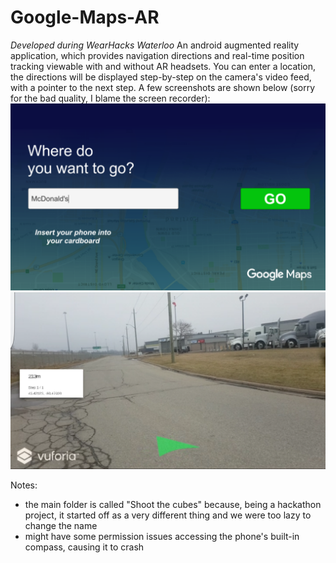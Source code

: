 # Google-Maps-AR
*Developed during WearHacks Waterloo*
An android augmented reality application, which provides navigation directions and real-time position tracking viewable with and without AR headsets.
You can enter a location, the directions will be displayed step-by-step on the camera's video feed, with a pointer to the next step.
A few screenshots are shown below (sorry for the bad quality, I blame the screen recorder):
![Main screen](Screenshots/main_screen.png "Main screen")
![On the road](Screenshots/navigation.png "On the road")

Notes:
- the main folder is called "Shoot the cubes" because, being a hackathon project, it started off as a very different thing and we were too lazy to change the name
- might have some permission issues accessing the phone's built-in compass, causing it to crash
